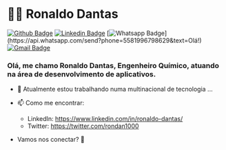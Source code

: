 # :man_technologist: Ronaldo Dantas

[![Github Badge](https://img.shields.io/badge/-Github-000?style=flat-square&logo=Github&logoColor=white&link=https://github.com/rondan100)](https://github.com/rondan100)
[![Linkedin Badge](https://img.shields.io/badge/-LinkedIn-blue?style=flat-square&logo=Linkedin&logoColor=white&link=https://www.linkedin.com/in/ronaldo-dantas/)](https://www.linkedin.com/in/ronaldo-dantas/)
[![Whatsapp Badge](https://img.shields.io/badge/-Whatsapp-4CA143?style=flat-square&labelColor=4CA143&logo=whatsapp&logoColor=white&link=https://api.whatsapp.com/send?phone=5581996798629&text=Olá!)](https://api.whatsapp.com/send?phone=5581996798629&text=Olá!)
[![Gmail Badge](https://img.shields.io/badge/-Gmail-c14438?style=flat-square&logo=Gmail&logoColor=white&link=mailto:rondan1991@gmail.com)](mailto:rondan1991@gmail.com)

### Olá, me chamo Ronaldo Dantas, Engenheiro Químico, atuando na área de desenvolvimento de aplicativos.



- 🔭 Atualmente estou trabalhando numa multinacional de tecnologia ...
- 📫 Como me encontrar:
  - LinkedIn: https://www.linkedin.com/in/ronaldo-dantas/
  - Twitter: https://twitter.com/rondan1000

- Vamos nos conectar? 👋
